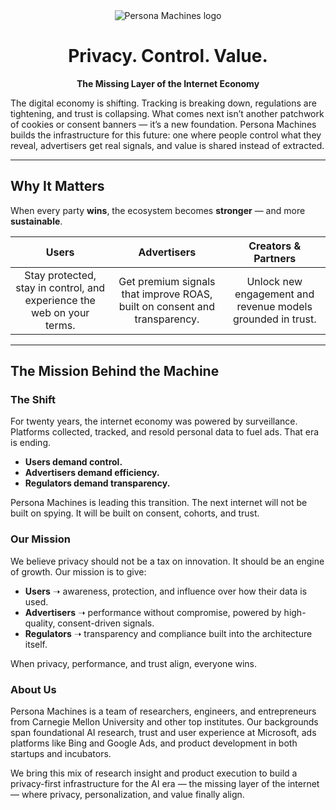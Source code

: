 <div align="center">
  <picture>
    <source media="(prefers-color-scheme: dark)" srcset="https://www.personamachines.ai/mark_combination/pm_combination_mark_light_bg_trans.png">
    <source media="(prefers-color-scheme: light)" srcset="https://www.personamachines.ai/mark_combination/pm_combination_mark_dark_bg_trans.png">
    <img alt="Persona Machines logo" src="https://www.personamachines.ai/mark_combination/pm_combination_mark_light_bg_trans.png"  width="full">
  </picture>

  <h1>Privacy. Control. Value.</h1>
  <p><strong>The Missing Layer of the Internet Economy</strong></p>
</div>

The digital economy is shifting. Tracking is breaking down, regulations are tightening, and trust is collapsing. What comes next isn’t another patchwork of cookies or consent banners — it’s a new foundation. Persona Machines builds the infrastructure for this future: one where people control what they reveal, advertisers get real signals, and value is shared instead of extracted.

---

## Why It Matters

When every party **wins**, the ecosystem becomes **stronger** — and more **sustainable**.

<div align="center">

|                                 Users                                  |                                Advertisers                                |                     Creators & Partners                     |
| :--------------------------------------------------------------------: | :-----------------------------------------------------------------------: | :---------------------------------------------------------: |
| Stay protected, stay in control, and experience the web on your terms. | Get premium signals that improve ROAS, built on consent and transparency. | Unlock new engagement and revenue models grounded in trust. |

</div>

---

## The Mission Behind the Machine

### The Shift

For twenty years, the internet economy was powered by surveillance. Platforms collected, tracked, and resold personal data to fuel ads. That era is ending.

- **Users demand control.**
- **Advertisers demand efficiency.**
- **Regulators demand transparency.**

Persona Machines is leading this transition. The next internet will not be built on spying. It will be built on consent, cohorts, and trust.

### Our Mission

We believe privacy should not be a tax on innovation. It should be an engine of growth. Our mission is to give:

- **Users** ➝ awareness, protection, and influence over how their data is used.
- **Advertisers** ➝ performance without compromise, powered by high-quality, consent-driven signals.
- **Regulators** ➝ transparency and compliance built into the architecture itself.

When privacy, performance, and trust align, everyone wins.

### About Us

Persona Machines is a team of researchers, engineers, and entrepreneurs from Carnegie Mellon University and other top institutes. Our backgrounds span foundational AI research, trust and user experience at Microsoft, ads platforms like Bing and Google Ads, and product development in both startups and incubators.

We bring this mix of research insight and product execution to build a privacy-first infrastructure for the AI era — the missing layer of the internet — where privacy, personalization, and value finally align.
